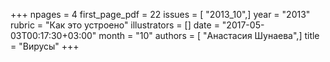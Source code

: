 +++
npages = 4
first_page_pdf = 22
issues = [ "2013_10",]
year = "2013"
rubric = "Как это устроено"
illustrators = []
date = "2017-05-03T00:17:30+03:00"
month = "10"
authors = [ "Анастасия Шунаева",]
title = "Вирусы"
+++
